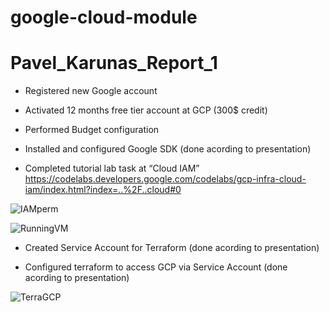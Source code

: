 # google-cloud-module

# Pavel_Karunas_Report_1

   * Registered new Google account

   * Activated 12 months free tier account at GCP (300$ credit)

   * Performed Budget configuration

   * Installed and configured Google SDK (done acording to presentation)

   * Completed tutorial lab task at “Cloud IAM” https://codelabs.developers.google.com/codelabs/gcp-infra-cloud-iam/index.html?index=..%2F..cloud#0

![IAMperm](https://github.com/MNT-Lab/google-cloud-module/blob/pkarunas/Screenshots/Screenshot%20from%202020-02-14%2016-36-47.png)

![RunningVM](https://github.com/MNT-Lab/google-cloud-module/blob/pkarunas/Screenshots/Screenshot%20from%202020-02-14%2013-41-58.png)

   * Created Service Account for Terraform (done acording to presentation)

   * Configured terraform to access GCP via Service Account (done acording to presentation)
	
![TerraGCP](https://github.com/MNT-Lab/google-cloud-module/blob/pkarunas/Screenshots/Screenshot%20from%202020-02-14%2017-04-38.png)